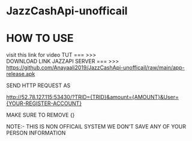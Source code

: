 # JazzCashApi-unofficail
#        HOW TO USE
visit this link for video TUT === >>> <br/>
DOWNLOAD LINK JAZZAPI SERVER  === >>> <br/>https://github.com/Anayaali2019/JazzCashApi-unofficail/raw/main/app-release.apk



SEND HTTP REQUEST AS 

http://52.78.127.115:53430/?TRID={TRID}&amount={AMOUNT}&User={YOUR-REGISTER-ACCOUNT}

MAKE SURE TO REMOVE {}


NOTE:- THIS IS NON OFFICAIL SYSTEM WE DON'T SAVE ANY OF YOUR PERSON INFORMATION 
